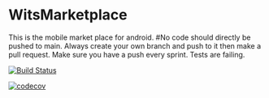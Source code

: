# WitsMarketplace
This is the mobile market place for android.
#No code should directly be pushed to main.
Always create your own branch and push to it then make a pull request.
Make sure you have a push every sprint.
Tests are failing. 


[![Build Status](https://app.travis-ci.com/Fankholor/WitsMarketplace.svg?token=6Xkc7TEbxbqn4EFzQ6F8&branch=main)](https://app.travis-ci.com/Fankholor/WitsMarketplace)

[![codecov](https://codecov.io/gh/Fankholor/WitsMarketplace/branch/main/graph/badge.svg?token=NYA45INI9T)](https://codecov.io/gh/Fankholor/WitsMarketplace)
